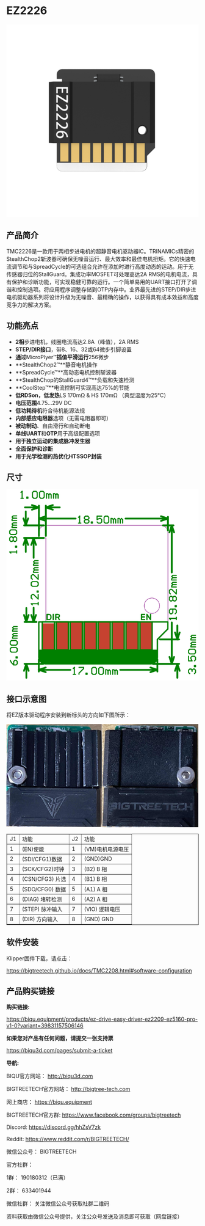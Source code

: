 # EZ2226

<img src=img/EZ2226/EZ2226_Title.png width="600"/>

## **产品简介**

TMC2226是一款用于两相步进电机的超静音电机驱动器IC。TRINAMICs精密的StealthChop2斩波器可确保无噪音运行、最大效率和最佳电机扭矩。它的快速电流调节和与SpreadCycle的可选组合允许在添加时进行高度动态的运动。用于无传感器归位的StallGuard。集成功率MOSFET可处理高达2A RMS的电机电流，具有保护和诊断功能，可实现稳健可靠的运行。一个简单易用的UART接口打开了调谐和控制选项。将应用程序调整存储到OTP内存中。业界最先进的STEP/DIR步进电机驱动器系列将设计升级为无噪音、最精确的操作，以获得具有成本效益和高度竞争力的解决方案。

## **功能亮点**

- **2相**步进电机，线圈电流高达2.8A（峰值），2A RMS
- **STEP/DIR接口**，带8、16、32或64微步引脚设置
- **通过**MicroPlyer™**插值平滑运行**256微步
- **StealthChop2™**静音电机操作
- **SpreadCycle™**高动态电机控制斩波器
- **StealthChop的StallGuard4™**负载和失速检测
- **CoolStep™**电流控制可实现高达75%的节能
- **低RDSon，低发热**LS 170mΩ & HS 170mΩ （典型温度为25°C）
- **电压范围**4.75…29V DC
- **低功耗待机**符合待机能源法规
- **内部感应电阻器**选项（无需电阻器即可）
- **被动制动**、自由滑行和自动断电
- **单线UART**和**OTP**用于高级配置选项
- **用于独立运动的集成脉冲发生器**
- **全面保护和诊断**
- **用于光学检测的热优化HTSSOP封装**

## **尺寸**

<img src=img/EZ2208/EZ2208_Diagram.png width="600"/>

## **接口示意图**

将EZ版本驱动程序安装到新标头的方向如下图所示：

<img src=img/EZ5160Pro/EZ5160Pro_Interface3.png width="600"/>

<table border="1">
	<tr>
    <td>J1</td><td>功能</td><td>J2</td><td>功能</td></tr>
	<tr>
    <td>1</td><td>(EN)使能</td><td>1</td><td>(VM)电机电源电压</td></tr>
	<tr>
    <td>2</td><td>(SDI/CFG1)数据</td><td>2<td>(GND)GND</td></tr>
    <tr>
    <td>3</td><td>(SCK/CFG2)时钟</td><td>3</td><td>(B2) B 相</td></tr>
    <tr>
    <td>4</td><td>(CSN/CFG3) 片选</td><td>4</td><td>(B1) B 相</td></tr>
    <tr>
    <td>5</td><td>(SDO/CFG0) 数据</td><td>5</td><td>(A1) A 相</td></tr>
    <tr>
    <td>6</td><td>(DIAG) 堵转检测</td><td>6</td><td>(A2) A 相</td></tr>
    <tr>
    <td>7</td><td>(STEP) 脉冲输入</td><td>7</td><td>(VIO) 逻辑电压</td></tr>
    <tr>
    <td>8</td><td>(DIR) 方向输入</td><td>8</td><td>(GND) GND</td></tr>
    <tr>
</table>

## **软件安装**

Klipper固件下载，请点击：

https://bigtreetech.github.io/docs/TMC2208.html#software-configuration



## 产品购买链接

**购买链接:**

https://biqu.equipment/products/ez-drive-easy-driver-ez2209-ez5160-pro-v1-0?variant=39831157506146



**如果您对产品有任何问题，请提交一张支持票**

https://biqu3d.com/pages/submit-a-ticket



**导航:**

BIQU官方网站：                            							  http://biqu3d.com

BIGTREETECH官方网站：            				 			 http://bigtree-tech.com

网上商店：                                          				 		https://biqu.equipment

BIGTREETECH官方群: 								  			  https://www.facebook.com/groups/bigtreetech

Discord: 																	   https://discord.gg/hhZsV7zk

Reddit:																		  https://www.reddit.com/r/BIGTREETECH/

微信公众号：																BIGTREETECH 

官方社群：

1群：																			190180312（已满）

2群：																			633401944

微信社群：																   关注微信公众号获取社群二维码

资料获取由微信公众号提供，关注公众号发送及消息即可获取（网盘链接）
